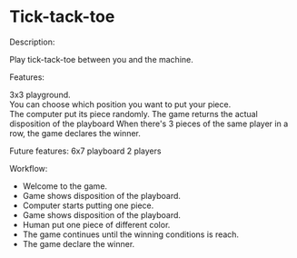 # Tick-tack-toe

Description:

Play tick-tack-toe between you and the machine. 


Features:

3x3 playground.<br />
You can choose which position you want to put your piece.<br />
The computer put its piece randomly.
The game returns the actual disposition of the playboard
When there's 3 pieces of the same player in a row, the game declares the winner. 

Future features:
6x7 playboard
2 players

Workflow:

- Welcome to the game.
- Game shows disposition of the playboard.
- Computer starts putting one piece.
- Game shows disposition of the playboard.
- Human put one piece of different color.
- The game continues until the winning conditions is reach. 
- The game declare the winner. 
